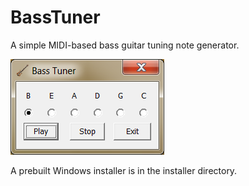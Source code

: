 # BassTuner

A simple MIDI-based bass guitar tuning note generator.

![BassTuner Screenshot](https://github.com/Xangis/BassTuner/blob/master/images/BassTuner1.png)

A prebuilt Windows installer is in the installer directory.
